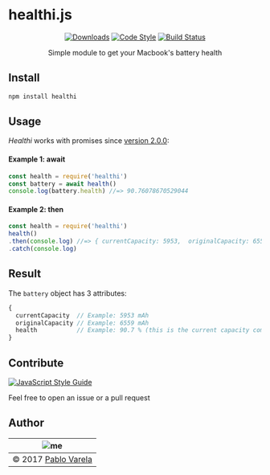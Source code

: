 # healthi.js

<p align="center">
  <a href="https://www.npmjs.com/package/healthi"><img src="https://img.shields.io/npm/dt/healthi.svg" alt="Downloads" /></a>
  <a href="https://github.com/feross/standard"><img src="https://img.shields.io/badge/code_style-standard-brightgreen.svg" alt="Code Style" /></a>
  <a href="https://travis-ci.org/pablopunk/healthi-js"><img src="https://travis-ci.org/pablopunk/healthi-js.svg?branch=master" alt="Build Status" /></a>
  <p align="center">Simple module to get your Macbook's battery health</p>
</p>

## Install

```sh
npm install healthi
```

## Usage

_Healthi_ works with promises since [version 2.0.0](https://github.com/pablopunk/healthi-js/releases/tag/2.0.0):

#### Example 1: await

```javascript
const health = require('healthi')
const battery = await health()
console.log(battery.health) //=> 90.76078670529044
```

#### Example 2: then

```javascript
const health = require('healthi')
health()
.then(console.log) //=> { currentCapacity: 5953,  originalCapacity: 6559,  health: 90.76078670529044 }
.catch(console.log)
```

## Result

The `battery` object has 3 attributes:

```js
{
  currentCapacity  // Example: 5953 mAh
  originalCapacity // Example: 6559 mAh
  health           // Example: 90.7 % (this is the current capacity compared to the original one)
}
```

## Contribute

[![JavaScript Style Guide](https://cdn.rawgit.com/feross/standard/master/badge.svg)](https://github.com/feross/standard)

Feel free to open an issue or a pull request

## Author

| ![me](https://www.gravatar.com/avatar/fa50aeff0ddd6e63273a068b04353d9d?s=100) |
| ----------------------------------------------------------------------------- |
| © 2017 [Pablo Varela](https://twitter.com/pablopunk)                          |
